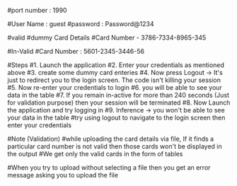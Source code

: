 #port number : 1990

#User Name : guest
#password : Password@1234

#valid
#dummy Card Details
#Card Number - 3786-7334-8965-345

#In-Valid
#Card Number : 5601-2345-3446-56

#Steps
#1. Launch the application
#2. Enter your credentials as mentioned above
#3. create some dummy card enteries
#4. Now press Logout -> It's just to redirect you to the login screen. The code isn't killing your session
#5. Now re-enter your credentials to login
#6. you will be able to see your data in the table
#7. If you remain in-active for more than 240 seconds (Just for validation purpose) then your session will be terminated
#8. Now Launch the application and try logging in
#9. Inference -> you won't be able to see your data in the table
#try using logout to navigate to the login screen then enter your credentials

#Note (Validation)
#while uploading the card details via file, If it finds a particular card number is not valid then those cards won't be displayed in the output
#We get only the valid cards in the form of tables

#When you try to upload without selecting a file then you get an error message asking you to upload the file
